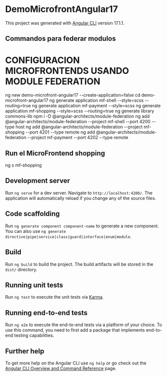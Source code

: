 # DemoMicrofrontAngular17

This project was generated with [Angular CLI](https://github.com/angular/angular-cli) version 17.1.1.

## Commandos para federar modulos
# CONFIGURACION MICROFRONTENDS USANDO MODULE FEDERATION

ng new demo-microfront-angular17 --create-application=false
cd demo-microfront-angular17
ng generate application mf-shell --style=scss --routing=true
ng generate application mf-payment --style=scss
ng generate application mf-shopping --style=scss --routing=true
ng generate library commons-lib
npm i -D @angular-architects/module-federation
ng add @angular-architects/module-federation --project mf-shell --port 4200 --type host
ng add @angular-architects/module-federation --project mf-shopping --port 4201 --type remote
ng add @angular-architects/module-federation --project mf-payment --port 4202 --type remote

## Run el MicroFrontend shopping
ng s mf-shopping


## Development server

Run `ng serve` for a dev server. Navigate to `http://localhost:4200/`. The application will automatically reload if you change any of the source files.

## Code scaffolding

Run `ng generate component component-name` to generate a new component. You can also use `ng generate directive|pipe|service|class|guard|interface|enum|module`.

## Build

Run `ng build` to build the project. The build artifacts will be stored in the `dist/` directory.

## Running unit tests

Run `ng test` to execute the unit tests via [Karma](https://karma-runner.github.io).

## Running end-to-end tests

Run `ng e2e` to execute the end-to-end tests via a platform of your choice. To use this command, you need to first add a package that implements end-to-end testing capabilities.

## Further help

To get more help on the Angular CLI use `ng help` or go check out the [Angular CLI Overview and Command Reference](https://angular.io/cli) page.
